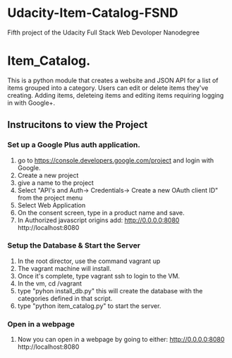 # Udacity-Item-Catalog-FSND
Fifth project of the Udacity Full Stack Web Devoloper Nanodegree

# Item_Catalog.

This is a python module that creates a website and JSON API for a list of items grouped into a category. Users can edit or delete items they've creating. Adding items, deleteing items and editing items requiring logging in with Google+.

## Instrucitons to view the Project

### Set up a Google Plus auth application.
1. go to https://console.developers.google.com/project and login with Google.
2. Create a new project
3. give a name to the project
4. Select "API's and Auth-> Credentials-> Create a new OAuth client ID" from the project menu
5. Select Web Application
6. On the consent screen, type in a product name and save.
7. In Authorized javascript origins add:
    http://0.0.0.0:8080
    http://localhost:8080 

### Setup the Database & Start the Server
1. In the root director, use the command vagrant up
2. The vagrant machine will install.
3. Once it's complete, type vagrant ssh to login to the VM.
4. In the vm, cd /vagrant
5. type "pyhon install_db.py" this will create the database with the categories defined in that script.
6. type "python item_catalog.py" to start the server.

### Open in a webpage
1. Now you can open in a webpage by going to either:
    http://0.0.0.0:8080
    http://localhost:8080 

